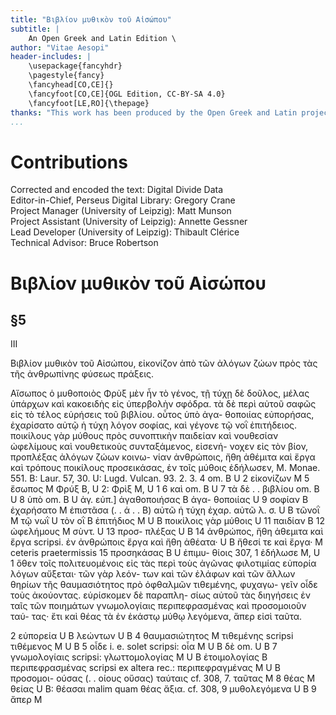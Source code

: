 ```yaml
---
title: "Βιβλίον μυθικὸν τοῦ Αἰσώπου"
subtitle: |
	An Open Greek and Latin Edition \ 
author: "Vitae Aesopi"
header-includes: | 
	\usepackage{fancyhdr}
	\pagestyle{fancy}
	\fancyhead[CO,CE]{}
	\fancyfoot[CO,CE]{OGL Edition, CC-BY-SA 4.0}
	\fancyfoot[LE,RO]{\thepage}
thanks: "This work has been produced by the Open Greek and Latin project through the help of volunteers. See contributions for details."
...
```


# Contributions  

Corrected and encoded the text: Digital Divide Data  
 Editor-in-Chief, Perseus Digital Library: Gregory Crane  
 Project Manager (University of Leipzig): Matt Munson  
 Project Assistant (University of Leipzig): Annette Gessner  
 Lead Developer (University of Leipzig): Thibault Clérice  
 Technical Advisor: Bruce Robertson  

# Βιβλίον μυθικὸν τοῦ Αἰσώπου  

## §5  

<pb n="309"/>
<head>III</head>
<p>Βιβλίον μυθικὸν τοῦ Αἰσώπου, εἰκονίζον ἀπὸ τῶν
ἀλόγων ζώων πρὸς τὰς τῆς ἀνθρωπίνης φύσεως
πράξεις.</p>
<p>Αἴσωπος ὁ μυθοποιὸς Φρὺξ μὲν ἦν τὸ γένος, <lb n="5"/>
τῇ τύχῃ δὲ δοῦλος, μέλας ὑπάρχων καὶ κακοειδὴς
εἰς ὑπερβολὴν σφόδρα. τὰ δὲ περὶ αὐτοῦ σαφῶς
εἰς τὸ τέλος εὑρήσεις τοῦ βιβλίου. οὗτος ὑπὸ ἀγα-
θοποιίας εὐπορήσας, ἐχαρίσατο αὐτῷ ἡ τύχη λόγον
σοφίας, καὶ γέγονε τῷ νοῒ ἐπιτήδειος. ποικίλους γὰρ <lb n="10"/>
μύθους πρὸς συνοπτικὴν παιδείαν καὶ νουθεσίαν
ὠφελίμους καὶ νουθετικοὺς συνταξάμενος, εἰσενή-
νοχεν εἰς τὸν βίον, προπλέξας ἀλόγων ζώων κοινω-
νίαν ἀνθρώποις, ἤθη ἀθέμιτα καὶ ἔργα καὶ τρόπους
ποικίλους προσεικάσας, ἐν τοῖς μύθοις ἐδήλωσεν, <lb n="15"/>
<note type="footnote">M. Monae. 551. B: Laur. 57, 30. U: Lugd. Vulcan. 93.</note>
<note type="footnote">2. 3. 4 om. B U 2 εἰκονίζων M 5 ἔσωπος M Φρύξ
B, U 2: Φρὶξ Μ, U 1 6 καὶ om. B U 7 τὰ δὲ . . βιβλίου
om. B U 8 ὑπὸ om. B U ἀγ. εὐπ.] ἀγαθοποιήσας B ἀγα-
θοποιίας U 9 σοφίαν B ἐχαρήσατο M ἐπιστᾶσα (. . ά . .
B) αὐτῶ ἡ τύχη ἐχαρ. αὐτῶ λ. σ. U B τῶνοῒ M τῷ νωῒ U
τὸν οῒ B ἐπιτήδιος M U B ποικίλοις γὰρ μύθοις U</note>
<note type="footnote">11 παιδίαν B 12 ὠφελήμους M σὺντ. U 13 προσ-
πλέξας U B 14 ἀνθρώπος, ἤθη ἀθεμιτα καὶ ἔργα scripsi.
ἐν ἀνθρώποις ἔργα καὶ ἤθη ἀθέατα· U B ἤθεσί τε καὶ
ἔργα· M ceteris praetermissis 15 προσηκάσας B U ἐπιμυ-
θίοις 307, 1 ἐδήλωσε M, U 1</note>

<pb n="310"/>
ὅθεν τοῖς πολιτευομένοις εἰς τὰς περὶ τοὺς ἀγῶνας
φιλοτιμίας εὐπορία λόγων αὔξεται· τῶν γὰρ λεόν-
των καὶ τῶν ἐλάφων καὶ τῶν ἄλλων θηρίων τῆς
θαυμασιότητος πρὸ ὀφθαλμῶν τιθεμένης, φυχαγω-
<lb n="5"/> γεῖν οἶδε τοὺς ἀκούοντας. εὑρίσκομεν δὲ παραπλη-
σίως αὐτοῦ τὰς διηγήσεις ἐν ταῖς τῶν ποιημάτων
γνωμολογίαις περιπεφρασμένας καὶ προσομοιοῦν ταύ-
τας· ἔτι καὶ θέας τὰ ἐν ἑκάστῳ μύθῳ λεγόμενα,
ἅπερ εἰσὶ ταῦτα.</p>
<note type="footnote">2 εὐπορεία U B λεώντων U B 4 θαυμασιώτητος M</note>
<note type="footnote">τιθεμένης scripsi τιθέμενος M U B 5 οἶδε i. e. solet
scripsi: οἷα M U B δὲ om. U B 7 γνωμολογίαις scripsi:
γλωττομολογίας M U B ἐτοιμολογίας B περιπεφρασμένας
scripsi ex altera rec.: περιπεφραγμένας M U B προσομοι-
ούσας (. . οίους οὔσας) ταύταις cf. 308, 7. ταῦτας M</note>
<note type="footnote">8 θέας M θείας U B: θέασαι malim quam θέας ἄξια. cf.
308, 9 μυθολεγόμενα U B 9 ἄπερ M</note>  

